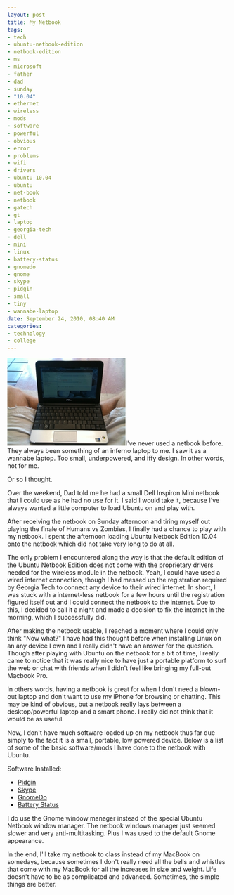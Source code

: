 ```yaml
--- 
layout: post
title: My Netbook
tags: 
- tech
- ubuntu-netbook-edition
- netbook-edition
- ms
- microsoft
- father
- dad
- sunday
- "10.04"
- ethernet
- wireless
- mods
- software
- powerful
- obvious
- error
- problems
- wifi
- drivers
- ubuntu-10.04
- ubuntu
- net-book
- netbook
- gatech
- gt
- laptop
- georgia-tech
- dell
- mini
- linux
- battery-status
- gnomedo
- gnome
- skype
- pidgin
- small
- tiny
- wannabe-laptop
date: September 24, 2010, 08:40 AM
categories: 
- technology
- college
---
```

[![](files/2010/09/Netbok.jpg "Netbook")](files/2010/09/Netbok.jpg)I've never used a netbook before. They always been something of an inferno laptop to me. I saw it as a wannabe laptop. Too small, underpowered, and iffy design. In other words, not for me.

Or so I thought.

Over the weekend, Dad told me he had a small Dell Inspiron Mini netbook that I could use as he had no use for it. I said I would take it, because I've always wanted a little computer to load Ubuntu on and play with.

After receiving the netbook on Sunday afternoon and tiring myself out playing the finale of Humans vs Zombies, I finally had a chance to play with my netbook. I spent the afternoon loading Ubuntu Netbook Edition 10.04 onto the netbook which did not take very long to do at all.

The only problem I encountered along the way is that the default edition of the Ubuntu Netbook Edition does not come with the proprietary drivers needed for the wireless module in the netbook. Yeah, I could have used a wired internet connection, though I had messed up the registration required by Georgia Tech to connect any device to their wired internet. In short, I was stuck with a internet-less netbook for a few hours until the registration figured itself out and I could connect the netbook to the internet. Due to this, I decided to call it a night and made a decision to fix the internet in the morning, which I successfully did.

After making the netbook usable, I reached a moment where I could only think "Now what?" I have had this thought before when installing Linux on an any device I own and I really didn't have an answer for the question. Though after playing with Ubuntu on the netbook for a bit of time, I really came to notice that it was really nice to have just a portable platform to surf the web or chat with friends when I didn't feel like bringing my full-out Macbook Pro.

In others words, having a netbook is great for when I don't need a blown-out laptop and don't want to use my iPhone for browsing or chatting. This may be kind of obvious, but a netbook really lays between a desktop/powerful laptop and a smart phone. I really did not think that it would be as useful.

Now, I don't have much software loaded up on my netbook thus far due simply to the fact it is a small, portable, low powered device. Below is a list of some of the basic software/mods I have done to the netbook with Ubuntu.

Software Installed:
- [Pidgin](http://www.pidgin.im/)
- [Skype](http://www.skype.com/intl/en-us/home)
- [GnomeDo](http://do.davebsd.com/)
- [Battery Status](http://www.webupd8.org/2010/05/battery-status-01-released-improved.html)

I do use the Gnome window manager instead of the special Ubuntu Netbook window manager. The netbook windows manager just seemed slower and very anti-multitasking. Plus I was used to the default Gnome appearance.

In the end, I'll take my netbook to class instead of my MacBook on somedays, because sometimes I don't really need all the bells and whistles that come with my MacBook for all the increases in size and weight. Life doesn't have to be as complicated and advanced. Sometimes, the simple things are better.
